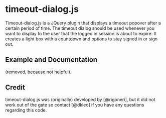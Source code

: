 timeout-dialog.js
=================

Timeout-dialog.js is a JQuery plugin that displays a timeout popover after a certain period of time. The timeout dialog should be used whenever you want to display to the user that the logged in session is about to expire. It creates a light box with a countdown and options to stay signed in or sign out.

Example and Documentation
-------------------------

(removed, because not helpful).

Credit
------

timeout-dialog.js was (originally) developed by [@rigoneri], but it did not work out of the gate so contact [@dkleo] if you have any questions regarding this code.

